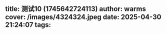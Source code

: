 title: 测试10 (1745642724113)
author: warms
cover: /images/4324324.jpeg
date: 2025-04-30 21:24:07
tags:
---
